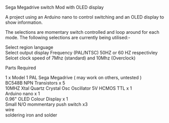 Sega Megadrive switch Mod with OLED display  
  
A project using an Arduino nano to control switching and an OLED display to show information.  
  
The selections are momentary switch controlled and loop around for each mode. The following selections are currently being utilised:-  
  
Select region language  
Select output display Frequency (PAL/NTSC) 50HZ or 60 HZ respectivley  
Selcet clock speed of 7Mhz (standard) and 10Mhz (Overclock)  
  
Parts Required  
  
1 x Model 1 PAL Sega Megadrive ( may work on others, untested )  
BC548B NPN Transistors x 5  
10MHZ Xtal Quartz Crystal Osc Oscillator 5V HCMOS TTL x 1  
Arduino nano x 1  
0.96" OLED Colour Display x 1  
Small N/O mommentary push switch x3  
wire  
soldering iron and solder   

